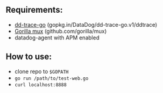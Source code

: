 ## Requirements:

* [dd-trace-go](https://github.com/DataDog/dd-trace-go) (gopkg.in/DataDog/dd-trace-go.v1/ddtrace)
* [Gorilla mux](https://github.com/gorilla/mux) (github.com/gorilla/mux)
* datadog-agent with APM enabled

## How to use:

* clone repo to `$GOPATH`
* `go run /path/to/test-web.go`
* `curl localhost:8888`
